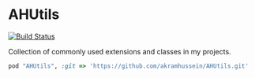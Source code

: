 # AHUtils

[![Build Status](https://travis-ci.org/akramhussein/AHUtils.svg?branch=master)](https://travis-ci.org/akramhussein/AHUtils)

Collection of commonly used extensions and classes in my projects.

```ruby
pod "AHUtils", :git => 'https://github.com/akramhussein/AHUtils.git'
```

